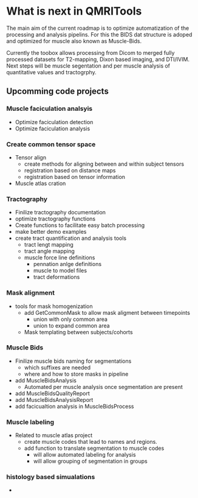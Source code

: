 # What is next in QMRITools

The main aim of the current roadmap is to optimize automatization of the processing and analysis pipelins.
For this the BIDS dat structure is adoped and optimized for muscle also known as Muscle-Bids.

Currently the toobox allows processing from Dicom to merged fully processed datasets for T2-mapping, Dixon based imaging, and DTI/IVIM.
Next steps will be muscle segentation and per muscle analysis of quantitative values and tractogrphy.

## Upcomming code projects

### Muscle faciculation analsyis

- Optimize faciculation detection
- Optimize faciculation analysis

### Create common tensor space

- Tensor align
  - create methods for aligning between and within subject tensors
  - registration based on distance maps
  - registration based on tensor information
- Muscle atlas cration

### Tractography

- Finilize tractography documentation
- optimize tractography functions
- Create functions to facilitate easy batch processing
- make better demo examples
- create tract quantification and analysis tools
  - tract lengt mapping
  - tract angle mapping
  - muscle force line definitions
    - pennation anlge definitions
    - muscle to model files
    - tract deformations

### Mask alignment

- tools for mask homogenization
  - add GetCommonMask to allow mask aligment between timepoints
    - union with only common area
    - union to expand common area
  - Mask templating between subjects/cohorts

### Muscle Bids

- Finilize muscle bids naming for segmentations
  - which suffixes are needed
  - where and how to store masks in pipeline
- add MuscleBidsAnalysis
  - Automated per muscle analysis once segmentation are present
- add MuscleBidsQualityReport
- add MuscleBidsAnalysisReport
- add facicualtion analysis in MuscleBidsProcess

### Muscle labeling

- Related to muscle atlas project
  - create muscle codes that lead to names and regions.
  - add function to translate segmentation to muscle codes
    - will allow automated labeling for analysis
    - will allow grouping of segmentation in groups

### histology based simualations

-  